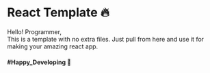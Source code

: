 # React Template 🔥
Hello! Programmer, <br>
This is a template with no extra files. Just pull from here and use it for making your amazing react app.

#### #Happy_Developing 🚀
